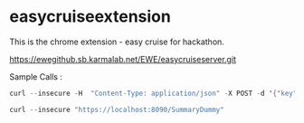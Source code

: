 # easycruiseextension
This is the chrome extension - easy cruise for hackathon. 

https://ewegithub.sb.karmalab.net/EWE/easycruiseserver.git

Sample Calls : 
```java
curl --insecure -H  "Content-Type: application/json" -X POST -d '{"key":"input","value":"This is a sample text to be summarizes"}' https://localhost:8090/summarizedummy
```
```java
curl --insecure "https://localhost:8090/SummaryDummy"
```
